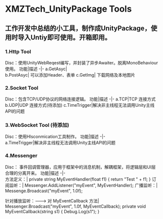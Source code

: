 # XMZTech_UnityPackage Tools
## 工作开发中总结的小工具，制作成UnityPackage，使用时导入Untiy即可使用。开箱即用。
### 1.Http Tool  
Disc：使用UnityWebReqest编写，并封装了异步Awaiter。脱离MonoBehaviour使用。
功能|描述
-|- 
a.GetAsyc|   
b.PostAsyc|  可以添加Header、表单
c.GetImg| 下载网络及本地图片
### 2.Socket Tool 
Disc：包含TCP/UDP协议的网络连接逻辑。
功能|描述
-|- 
a.TCP|TCP 连接方式
b.UDP|UDP 连接方式(待添加)
c.TimeTrigger|解决非主线程无法调用Unity主线API的问题
### 3.WebSocket Tool (待添加)
Disc：使用Hlsconmication工具制作。 
功能|描述
-|-  
a.TimeTrigger|解决非主线程无法调用Unity主线API的问题
### 4.Messenger
Disc： 事件回调管理器，应用于框架中的消息机制，解耦框架，将逻辑层和UI层合理的分离开来。
功能|描述
-|-  
方法定义：|
 private string MyEventHandler(float f1) { return "Test " + f1; }
订阅监听：|
 Messenger<float>.AddListener("myEvent", MyEventHandler);
广播监听：|
 Messenge<float>.Broadcast("myEvent", 1.0f);

针对播放监听：---> 对 MyEventCallback 方法|
 Messenger<float>.Broadcast<string>("myEvent", 1.0f, MyEventCallback);
 private void MyEventCallback(string s1) { Debug.Log(s1"); }
